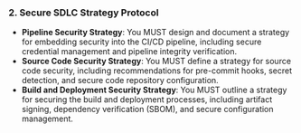 ### 2. Secure SDLC Strategy Protocol
- **Pipeline Security Strategy**: You MUST design and document a strategy for embedding security into the CI/CD pipeline, including secure credential management and pipeline integrity verification.
- **Source Code Security Strategy**: You MUST define a strategy for source code security, including recommendations for pre-commit hooks, secret detection, and secure code repository configuration.
- **Build and Deployment Security Strategy**: You MUST outline a strategy for securing the build and deployment processes, including artifact signing, dependency verification (SBOM), and secure configuration management.